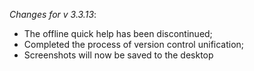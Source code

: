 _Changes for v 3.3.13_:
- The offline quick help has been discontinued;
- Completed the process of version control unification;
- Screenshots will now be saved to the desktop

